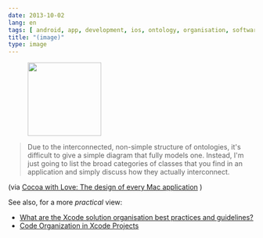 ```yaml
---
date: 2013-10-02
lang: en
tags: [ android, app, development, ios, ontology, organisation, software, x ray ]
title: "(image)"
type: image
---
```


<figure>
<a
href="https://hugo.ferreira.cc/due-to-the-interconnected-non-simple-structure-of/attachment/366/"
rel="attachment"><img
src="https://hugo.ferreira.cc/wp-content/uploads/2013/10/tumblr_mu2fexfQdX1qz82meo1_1280-150x150.png"
width="150" height="150" /></a></figure>

>
> Due to the interconnected, non-simple structure of ontologies, it's
> difficult to give a simple diagram that fully models one. Instead, I'm
> just going to list the broad categories of classes that you find in an
> application and simply discuss how they actually interconnect.

(via [Cocoa with Love: The design of every Mac
application](http://www.cocoawithlove.com/2010/06/design-of-every-mac-application.html)
)

See also, for a more *practical* view:

-   [What are the Xcode solution organisation best practices and
    guidelines?](http://stackoverflow.com/questions/9717203/what-are-the-xcode-solution-organisation-best-practices-and-guidelines)
-   [Code Organization in Xcode
    Projects](http://akosma.com/2009/07/28/code-organization-in-xcode-projects/)

